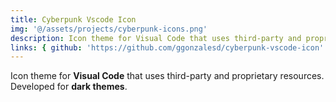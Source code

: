 ```yaml
---
title: Cyberpunk Vscode Icon
img: '@/assets/projects/cyberpunk-icons.png'
description: Icon theme for Visual Code that uses third-party and proprietary resources. Developed for dark themes.
links: { github: 'https://github.com/ggonzalesd/cyberpunk-vscode-icon' }
---
```


Icon theme for **Visual Code** that uses third-party and proprietary resources. Developed for **dark themes**.
